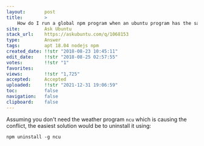 ```yaml
---
layout:       post
title:        >
    How do I run a global npm program when an ubuntu program has the same name?
site:         Ask Ubuntu
stack_url:    https://askubuntu.com/q/1068153
type:         Answer
tags:         apt 18.04 nodejs npm
created_date: !!str "2018-08-23 10:45:11"
edit_date:    !!str "2018-08-25 02:57:55"
votes:        !!str "1"
favorites:    
views:        !!str "1,725"
accepted:     Accepted
uploaded:     !!str "2021-12-31 19:06:59"
toc:          false
navigation:   false
clipboard:    false
---
```


Assuming you don't need the weather program `ncu` which is causing the conflict, the easiest solution would be to uninstall it using:

``` 
npm uninstall -g ncu

```
